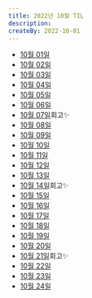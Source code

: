 ```yaml
---
title: 2022년 10월 TIL
description: 
createBy: 2022-10-01
---
```


- [10월 01일](./20221001.md)
- [10월 02일](./20221002.md)
- [10월 03일](./20221003.md)
- [10월 04일](./20221004.md)
- [10월 05일](./20221005.md)
- [10월 06일](./20221006.md)
- [10월 07일](./20221007.md)회고✨
- [10월 08일](./20221008.md)
- [10월 09일](./20221009.md)
- [10월 10일](./20221010.md)
- [10월 11일](./20221011.md)
- [10월 12일](./20221012.md)
- [10월 13일](./20221013.md)
- [10월 14일](./20221014.md)회고✨
- [10월 15일](./20221015.md)
- [10월 16일](./20221016.md)
- [10월 17일](./20221017.md)
- [10월 18일](./20221018.md)
- [10월 19일](./20221019.md)
- [10월 20일](./20221020.md)
- [10월 21일](./20221021.md)회고✨
- [10월 22일](./20221022.md)
- [10월 23일](./20221023.md)
- [10월 24일](./20221024.md)